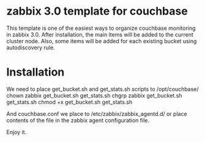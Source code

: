# zabbix 3.0 template for couchbase

This template is one of the easiest ways to organize couchbase monitoring in zabbix 3.0. After installation, the main items will be added to the current cluster node. Also, some items will be added for each existing bucket using autodiscovery rule.


# Installation

We need to place get_bucket.sh and get_stats.sh scripts to /opt/couchbase/ chown zabbix get_bucket.sh get_stats.sh chgrp zabbix get_bucket.sh get_stats.sh chmod +x get_bucket.sh get_stats.sh

And couchbase.conf we place to /etc/zabbix/zabbix_agentd.d/ or place contents of the file in the zabbix agent configuration file.

Enjoy it.
